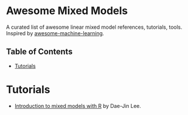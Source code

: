 # Awesome Mixed Models 

A curated list of awesome linear mixed model references, tutorials, tools.
Inspired by [awesome-machine-learning](https://github.com/josephmisiti/awesome-machine-learning).

## Table of Contents

<!-- MarkdownTOC depth=4 -->

- [Tutorials](#tutorials)

# Tutorials

- [Introduction to mixed models with R](https://idaejin.github.io/bcam-courses/neiker-2016/material/mixed-models/) by Dae-Jin Lee.
